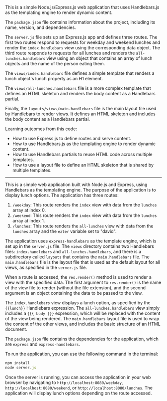 This is a simple Node.js/Express.js web application that uses Handlebars.js as the templating engine to render dynamic content.

The `package.json` file contains information about the project, including its name, version, and dependencies.

The `server.js` file sets up an Express.js app and defines three routes. The first two routes respond to requests for weekday and weekend lunches and render the `index.handlebars` view using the corresponding data object. The third route responds to requests for all lunches and renders the `all-lunches.handlebars` view using an object that contains an array of lunch objects and the name of the person eating them.

The `views/index.handlebars` file defines a simple template that renders a lunch object's lunch property as an H1 element.

The `views/all-lunches.handlebars` file is a more complex template that defines an HTML skeleton and renders the body content as a Handlebars partial.

Finally, the `layouts/views/main.handlebars` file is the main layout file used by Handlebars to render views. It defines an HTML skeleton and includes the body content as a Handlebars partial.

Learning outcomes from this code:

-   How to use Express.js to define routes and serve content.
-   How to use Handlebars.js as the templating engine to render dynamic content.
-   How to use Handlebars partials to reuse HTML code across multiple templates.
-   How to use a layout file to define an HTML skeleton that is shared by multiple templates.

***
This is a simple web application built with Node.js and Express, using Handlebars as the templating engine. The purpose of the application is to display lunch options. The application has three routes:

1.  `/weekday`: This route renders the `index` view with data from the `lunches` array at index 0.
2.  `/weekend`: This route renders the `index` view with data from the `lunches` array at index 1.
3.  `/lunches`: This route renders the `all-lunches` view with data from the `lunches` array and the `eater` variable set to "david".

The application uses `express-handlebars` as the template engine, which is set up in the `server.js` file. The `views` directory contains two Handlebars files: `index.handlebars` and `all-lunches.handlebars`, and there is a subdirectory called `layouts` that contains the `main.handlebars` file. The `main.handlebars` file is the layout file that is used as the default layout for all views, as specified in the `server.js` file.

When a route is accessed, the `res.render()` method is used to render a view with the specified data. The first argument to `res.render()` is the name of the view file to render (without the file extension), and the second argument is an object containing the data to be passed to the view.

The `index.handlebars` view displays a lunch option, as specified by the `{{lunch}}` Handlebars expression. The `all-lunches.handlebars` view simply includes a `{{{ body }}}` expression, which will be replaced with the content of the view being rendered. The `main.handlebars` layout file is used to wrap the content of the other views, and includes the basic structure of an HTML document.

The `package.json` file contains the dependencies for the application, which are `express` and `express-handlebars`.

To run the application, you can use the following command in the terminal:

```javascript
npm install
node server.js

```

Once the server is running, you can access the application in your web browser by navigating to `http://localhost:8080/weekday`, `http://localhost:8080/weekend`, or `http://localhost:8080/lunches`. The application will display lunch options depending on the route accessed.